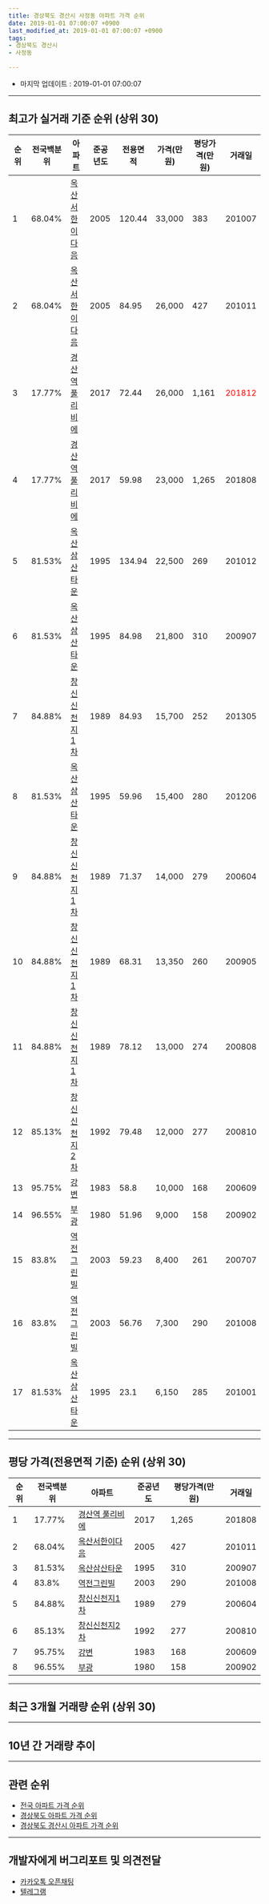 ```yaml
---
title: 경상북도 경산시 사정동 아파트 가격 순위
date: 2019-01-01 07:00:07 +0900
last_modified_at: 2019-01-01 07:00:07 +0900
tags:
- 경상북도 경산시
- 사정동

---
```


* 마지막 업데이트 : 2019-01-01 07:00:07

---

## 최고가 실거래 기준 순위 (상위 30)


|순위|전국백분위|아파트|준공년도|전용면적|가격(만원)|평당가격(만원)|거래일|
|---|---|---|---|---|---|---|---|
|1|68.04%|[옥산서한이다음](https://search.naver.com/search.naver?query=%EA%B2%BD%EC%83%81%EB%B6%81%EB%8F%84+%EA%B2%BD%EC%82%B0%EC%8B%9C+%EC%82%AC%EC%A0%95%EB%8F%99+%EC%98%A5%EC%82%B0%EC%84%9C%ED%95%9C%EC%9D%B4%EB%8B%A4%EC%9D%8C)|2005|120.44|33,000|383|201007|
|2|68.04%|[옥산서한이다음](https://search.naver.com/search.naver?query=%EA%B2%BD%EC%83%81%EB%B6%81%EB%8F%84+%EA%B2%BD%EC%82%B0%EC%8B%9C+%EC%82%AC%EC%A0%95%EB%8F%99+%EC%98%A5%EC%82%B0%EC%84%9C%ED%95%9C%EC%9D%B4%EB%8B%A4%EC%9D%8C)|2005|84.95|26,000|427|201011|
|3|17.77%|[경산역 풀리비에](https://search.naver.com/search.naver?query=%EA%B2%BD%EC%83%81%EB%B6%81%EB%8F%84+%EA%B2%BD%EC%82%B0%EC%8B%9C+%EC%82%AC%EC%A0%95%EB%8F%99+%EA%B2%BD%EC%82%B0%EC%97%AD+%ED%92%80%EB%A6%AC%EB%B9%84%EC%97%90)|2017|72.44|26,000|1,161|<span style="color:red">201812</span>|
|4|17.77%|[경산역 풀리비에](https://search.naver.com/search.naver?query=%EA%B2%BD%EC%83%81%EB%B6%81%EB%8F%84+%EA%B2%BD%EC%82%B0%EC%8B%9C+%EC%82%AC%EC%A0%95%EB%8F%99+%EA%B2%BD%EC%82%B0%EC%97%AD+%ED%92%80%EB%A6%AC%EB%B9%84%EC%97%90)|2017|59.98|23,000|1,265|201808|
|5|81.53%|[옥산삼산타운](https://search.naver.com/search.naver?query=%EA%B2%BD%EC%83%81%EB%B6%81%EB%8F%84+%EA%B2%BD%EC%82%B0%EC%8B%9C+%EC%82%AC%EC%A0%95%EB%8F%99+%EC%98%A5%EC%82%B0%EC%82%BC%EC%82%B0%ED%83%80%EC%9A%B4)|1995|134.94|22,500|269|201012|
|6|81.53%|[옥산삼산타운](https://search.naver.com/search.naver?query=%EA%B2%BD%EC%83%81%EB%B6%81%EB%8F%84+%EA%B2%BD%EC%82%B0%EC%8B%9C+%EC%82%AC%EC%A0%95%EB%8F%99+%EC%98%A5%EC%82%B0%EC%82%BC%EC%82%B0%ED%83%80%EC%9A%B4)|1995|84.98|21,800|310|200907|
|7|84.88%|[창신신천지1차](https://search.naver.com/search.naver?query=%EA%B2%BD%EC%83%81%EB%B6%81%EB%8F%84+%EA%B2%BD%EC%82%B0%EC%8B%9C+%EC%82%AC%EC%A0%95%EB%8F%99+%EC%B0%BD%EC%8B%A0%EC%8B%A0%EC%B2%9C%EC%A7%801%EC%B0%A8)|1989|84.93|15,700|252|201305|
|8|81.53%|[옥산삼산타운](https://search.naver.com/search.naver?query=%EA%B2%BD%EC%83%81%EB%B6%81%EB%8F%84+%EA%B2%BD%EC%82%B0%EC%8B%9C+%EC%82%AC%EC%A0%95%EB%8F%99+%EC%98%A5%EC%82%B0%EC%82%BC%EC%82%B0%ED%83%80%EC%9A%B4)|1995|59.96|15,400|280|201206|
|9|84.88%|[창신신천지1차](https://search.naver.com/search.naver?query=%EA%B2%BD%EC%83%81%EB%B6%81%EB%8F%84+%EA%B2%BD%EC%82%B0%EC%8B%9C+%EC%82%AC%EC%A0%95%EB%8F%99+%EC%B0%BD%EC%8B%A0%EC%8B%A0%EC%B2%9C%EC%A7%801%EC%B0%A8)|1989|71.37|14,000|279|200604|
|10|84.88%|[창신신천지1차](https://search.naver.com/search.naver?query=%EA%B2%BD%EC%83%81%EB%B6%81%EB%8F%84+%EA%B2%BD%EC%82%B0%EC%8B%9C+%EC%82%AC%EC%A0%95%EB%8F%99+%EC%B0%BD%EC%8B%A0%EC%8B%A0%EC%B2%9C%EC%A7%801%EC%B0%A8)|1989|68.31|13,350|260|200905|
|11|84.88%|[창신신천지1차](https://search.naver.com/search.naver?query=%EA%B2%BD%EC%83%81%EB%B6%81%EB%8F%84+%EA%B2%BD%EC%82%B0%EC%8B%9C+%EC%82%AC%EC%A0%95%EB%8F%99+%EC%B0%BD%EC%8B%A0%EC%8B%A0%EC%B2%9C%EC%A7%801%EC%B0%A8)|1989|78.12|13,000|274|200808|
|12|85.13%|[창신신천지2차](https://search.naver.com/search.naver?query=%EA%B2%BD%EC%83%81%EB%B6%81%EB%8F%84+%EA%B2%BD%EC%82%B0%EC%8B%9C+%EC%82%AC%EC%A0%95%EB%8F%99+%EC%B0%BD%EC%8B%A0%EC%8B%A0%EC%B2%9C%EC%A7%802%EC%B0%A8)|1992|79.48|12,000|277|200810|
|13|95.75%|[강변](https://search.naver.com/search.naver?query=%EA%B2%BD%EC%83%81%EB%B6%81%EB%8F%84+%EA%B2%BD%EC%82%B0%EC%8B%9C+%EC%82%AC%EC%A0%95%EB%8F%99+%EA%B0%95%EB%B3%80)|1983|58.8|10,000|168|200609|
|14|96.55%|[부광](https://search.naver.com/search.naver?query=%EA%B2%BD%EC%83%81%EB%B6%81%EB%8F%84+%EA%B2%BD%EC%82%B0%EC%8B%9C+%EC%82%AC%EC%A0%95%EB%8F%99+%EB%B6%80%EA%B4%91)|1980|51.96|9,000|158|200902|
|15|83.8%|[역전그린빌](https://search.naver.com/search.naver?query=%EA%B2%BD%EC%83%81%EB%B6%81%EB%8F%84+%EA%B2%BD%EC%82%B0%EC%8B%9C+%EC%82%AC%EC%A0%95%EB%8F%99+%EC%97%AD%EC%A0%84%EA%B7%B8%EB%A6%B0%EB%B9%8C)|2003|59.23|8,400|261|200707|
|16|83.8%|[역전그린빌](https://search.naver.com/search.naver?query=%EA%B2%BD%EC%83%81%EB%B6%81%EB%8F%84+%EA%B2%BD%EC%82%B0%EC%8B%9C+%EC%82%AC%EC%A0%95%EB%8F%99+%EC%97%AD%EC%A0%84%EA%B7%B8%EB%A6%B0%EB%B9%8C)|2003|56.76|7,300|290|201008|
|17|81.53%|[옥산삼산타운](https://search.naver.com/search.naver?query=%EA%B2%BD%EC%83%81%EB%B6%81%EB%8F%84+%EA%B2%BD%EC%82%B0%EC%8B%9C+%EC%82%AC%EC%A0%95%EB%8F%99+%EC%98%A5%EC%82%B0%EC%82%BC%EC%82%B0%ED%83%80%EC%9A%B4)|1995|23.1|6,150|285|201001|


---

## 평당 가격(전용면적 기준) 순위 (상위 30)


|순위|전국백분위|아파트|준공년도|평당가격(만원)|거래일|
|---|---|---|---|---|---|
|1|17.77%|[경산역 풀리비에](https://search.naver.com/search.naver?query=%EA%B2%BD%EC%83%81%EB%B6%81%EB%8F%84+%EA%B2%BD%EC%82%B0%EC%8B%9C+%EC%82%AC%EC%A0%95%EB%8F%99+%EA%B2%BD%EC%82%B0%EC%97%AD+%ED%92%80%EB%A6%AC%EB%B9%84%EC%97%90)|2017|1,265|201808|
|2|68.04%|[옥산서한이다음](https://search.naver.com/search.naver?query=%EA%B2%BD%EC%83%81%EB%B6%81%EB%8F%84+%EA%B2%BD%EC%82%B0%EC%8B%9C+%EC%82%AC%EC%A0%95%EB%8F%99+%EC%98%A5%EC%82%B0%EC%84%9C%ED%95%9C%EC%9D%B4%EB%8B%A4%EC%9D%8C)|2005|427|201011|
|3|81.53%|[옥산삼산타운](https://search.naver.com/search.naver?query=%EA%B2%BD%EC%83%81%EB%B6%81%EB%8F%84+%EA%B2%BD%EC%82%B0%EC%8B%9C+%EC%82%AC%EC%A0%95%EB%8F%99+%EC%98%A5%EC%82%B0%EC%82%BC%EC%82%B0%ED%83%80%EC%9A%B4)|1995|310|200907|
|4|83.8%|[역전그린빌](https://search.naver.com/search.naver?query=%EA%B2%BD%EC%83%81%EB%B6%81%EB%8F%84+%EA%B2%BD%EC%82%B0%EC%8B%9C+%EC%82%AC%EC%A0%95%EB%8F%99+%EC%97%AD%EC%A0%84%EA%B7%B8%EB%A6%B0%EB%B9%8C)|2003|290|201008|
|5|84.88%|[창신신천지1차](https://search.naver.com/search.naver?query=%EA%B2%BD%EC%83%81%EB%B6%81%EB%8F%84+%EA%B2%BD%EC%82%B0%EC%8B%9C+%EC%82%AC%EC%A0%95%EB%8F%99+%EC%B0%BD%EC%8B%A0%EC%8B%A0%EC%B2%9C%EC%A7%801%EC%B0%A8)|1989|279|200604|
|6|85.13%|[창신신천지2차](https://search.naver.com/search.naver?query=%EA%B2%BD%EC%83%81%EB%B6%81%EB%8F%84+%EA%B2%BD%EC%82%B0%EC%8B%9C+%EC%82%AC%EC%A0%95%EB%8F%99+%EC%B0%BD%EC%8B%A0%EC%8B%A0%EC%B2%9C%EC%A7%802%EC%B0%A8)|1992|277|200810|
|7|95.75%|[강변](https://search.naver.com/search.naver?query=%EA%B2%BD%EC%83%81%EB%B6%81%EB%8F%84+%EA%B2%BD%EC%82%B0%EC%8B%9C+%EC%82%AC%EC%A0%95%EB%8F%99+%EA%B0%95%EB%B3%80)|1983|168|200609|
|8|96.55%|[부광](https://search.naver.com/search.naver?query=%EA%B2%BD%EC%83%81%EB%B6%81%EB%8F%84+%EA%B2%BD%EC%82%B0%EC%8B%9C+%EC%82%AC%EC%A0%95%EB%8F%99+%EB%B6%80%EA%B4%91)|1980|158|200902|


---

## 최근 3개월 거래량 순위 (상위 30)


<div style="width:100%;">
    <canvas id="deal_count_ranking" height="250"></canvas>
</div>


<script>
new Chart(document.getElementById("deal_count_ranking"), {
    type: 'horizontalBar',
    data: {
        labels: ['옥산서한이다음', '경산역 풀리비에'],
        datasets: [{
            label: '실거래 수',
            data: [1, 1],
            borderColor: "rgba(255, 0, 128, 1)",
            backgroundColor: "rgba(255, 0, 128, 0.5)",
            fill: false,
        }]
    },
    options: {
        responsive: true,
        title: {
            display: true,
            text: '최근 3개월 거래량 순위'
        },
        tooltips: {
            mode: 'index',
            intersect: false,
            callbacks: {
                title: function(tooltipItems, data) {
                    return "실거래 수:";
                },
                label: function(tooltipItem, data) {
                    return data.labels[tooltipItem.index] + ": " + tooltipItem.xLabel;
                }
            }
        },
        hover: {
            mode: 'nearest',
            intersect: true
        },
        scales: {
            xAxes: [{
                display: true,
                scaleLabel: {
                    display: true,
                    labelString: '실거래 수'
                },
                ticks: {
                    suggestedMin: 0,
                }
            }],
            yAxes: [{
                display: true,
                ticks: {
                    autoSkip: false,
                    callback: function(value, index, values) {
                        if (value.length > 15)
                            return value.substr(0, 13) + "...";
                        else
                            return value;
                    }
                },
                scaleLabel: {
                    display: false,
                }
            }]
        }
    }
});

</script>


---

## 10년 간 거래량 추이


<div style="width:100%;">
    <canvas id="deal_progress" height="250"></canvas>
</div>

<script>
new Chart(document.getElementById("deal_progress"), {
    type: 'line',
    data: {
        labels: ['200901','200902','200903','200904','200905','200906','200907','200908','200909','200910','200911','200912','201001','201002','201003','201004','201005','201006','201007','201008','201009','201010','201011','201012','201101','201102','201103','201104','201105','201106','201107','201108','201109','201110','201111','201112','201201','201202','201203','201204','201205','201206','201207','201208','201209','201210','201211','201212','201301','201302','201303','201304','201305','201306','201307','201308','201309','201310','201311','201312','201401','201402','201403','201404','201405','201406','201407','201408','201409','201410','201411','201412','201501','201502','201503','201504','201505','201506','201507','201508','201509','201510','201511','201512','201601','201602','201603','201604','201605','201606','201607','201608','201609','201610','201611','201612','201701','201702','201703','201704','201705','201706','201707','201708','201709','201710','201711','201712','201801','201802','201803','201804','201805','201806','201807','201808','201809','201810','201811','201812','201901'],
        datasets: [{
            label: '실거래 수',
            pointRadius: 1,
            data: [8, 5, 4, 5, 6, 1, 5, 3, 2, 8, 3, 5, 2, 12, 1, 7, 7, 2, 5, 2, 3, 7, 4, 3, 9, 0, 5, 7, 4, 3, 3, 6, 3, 4, 5, 8, 5, 8, 5, 8, 6, 5, 5, 3, 4, 4, 8, 3, 9, 3, 10, 11, 10, 7, 5, 7, 6, 4, 2, 9, 8, 4, 6, 1, 1, 2, 7, 4, 5, 5, 7, 7, 10, 4, 6, 7, 3, 4, 8, 6, 5, 3, 5, 1, 2, 2, 8, 5, 4, 0, 1, 2, 3, 3, 2, 1, 5, 3, 3, 3, 4, 1, 9, 3, 2, 4, 2, 6, 3, 1, 6, 3, 3, 0, 2, 5, 8, 3, 1, 1, 0],
            borderColor: "rgba(255, 201, 14, 1)",
            backgroundColor: "rgba(255, 201, 14, 0.5)",
            fill: true,
        }]
    },
    options: {
        responsive: true,
        title: {
            display: true,
            text: '10년간 거래량 추이'
        },
        tooltips: {
            mode: 'index',
            intersect: false,
        },
        hover: {
            mode: 'nearest',
            intersect: true
        },
        scales: {
            xAxes: [{
                display: true,
                scaleLabel: {
                    display: true,
                    labelString: '년/월'
                }
            }],
            yAxes: [{
                display: true,
                ticks: {
                    suggestedMin: 0,
                },
                scaleLabel: {
                    display: true,
                    labelString: '실거래 수'
                }
            }]
        }
    }
});

</script>


---

## 관련 순위

- [전국 아파트 가격 순위](https://inasie.github.io/apt-ranking/전국)
- [경상북도 아파트 가격 순위](https://inasie.github.io/apt-ranking/경상북도)
- [경상북도 경산시 아파트 가격 순위](https://inasie.github.io/apt-ranking/경상북도-경산시)


---

## 개발자에게 버그리포트 및 의견전달

- [카카오톡 오픈채팅](https://open.kakao.com/o/gLJUAP4)
- [텔레그램](https://t.me/inasie)

